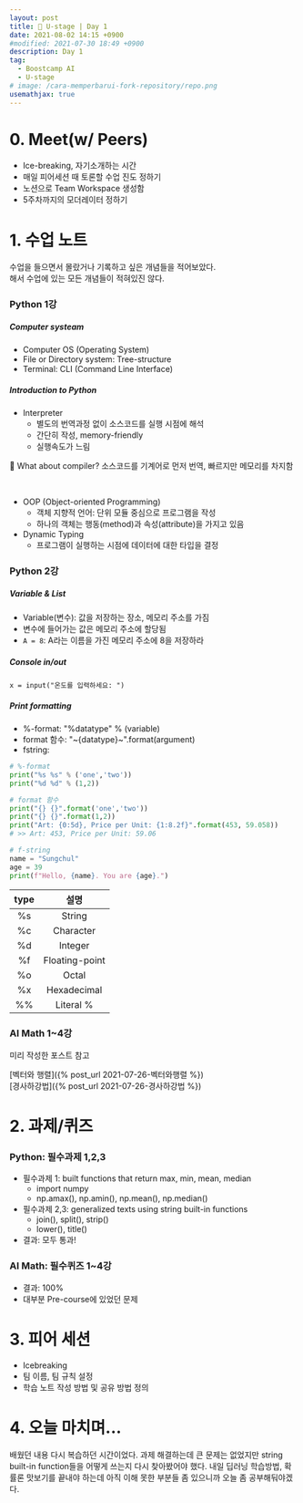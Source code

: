 ```yaml
---
layout: post
title: 📔 U-stage | Day 1
date: 2021-08-02 14:15 +0900
#modified: 2021-07-30 18:49 +0900
description: Day 1
tag:
  - Boostcamp AI
  - U-stage
# image: /cara-memperbarui-fork-repository/repo.png
usemathjax: true
---
```

# 0. Meet(w/ Peers)

* Ice-breaking, 자기소개하는 시간 
* 매일 피어세션 때 토론할 수업 진도 정하기
* 노션으로 Team Workspace 생성함
* 5주차까지의 모더레이터 정하기

# 1. 수업 노트

수업을 들으면서 몰랐거나 기록하고 싶은 개념들을 적어보았다.
<br/>
해서 수업에 있는 모든 개념들이 적혀있진 않다.

### Python 1강

##### Computer systeam
* Computer OS (Operating System)
* File or Directory system: Tree-structure
* Terminal: CLI (Command Line Interface)

##### Introduction to Python
* Interpreter
    * 별도의 번역과정 없이 소스코드를 실행 시점에 해석
    * 간단히 작성, memory-friendly
    * 실행속도가 느림

🎈 What about compiler? 소스코드를 기계어로 먼저 번역, 빠르지만 메모리를 차지함 

<br/>

* OOP (Object-oriented Programming)
    * 객체 지향적 언어: 단위 모듈 중심으로 프로그램을 작성
    * 하나의 객체는 행동(method)과 속성(attribute)을 가지고 있음
* Dynamic Typing
    * 프로그램이 실행하는 시점에 데이터에 대한 타입을 결정

### Python 2강

##### Variable & List
* Variable(변수): 값을 저장하는 장소, 메모리 주소를 가짐
* 변수에 들어가는 값은 메모리 주소에 할당됨
* `A = 8`: A라는 이름을 가진 메모리 주소에 8을 저장하라

##### Console in/out
    x = input("온도를 입력하세요: ")

##### Print formatting

* %-format: "%datatype" % (variable)
* format 함수: "~{datatype}~".format(argument)
* fstring: 

```py
# %-format
print("%s %s" % ('one','two'))
print("%d %d" % (1,2))

# format 함수
print("{} {}".format('one','two'))
print("{} {}".format(1,2))
print("Art: {0:5d}, Price per Unit: {1:8.2f}".format(453, 59.058))
# >> Art: 453, Price per Unit: 59.06

# f-string
name = "Sungchul"
age = 39
print(f"Hello, {name}. You are {age}.")
```

|**type**|**설명**|
|:-----:|:------:|
|%s|String|
|%c|Character|
|%d|Integer|
|%f|Floating-point|
|%o|Octal|
|%x|Hexadecimal|
|%%|Literal %|


### AI Math 1~4강

미리 작성한 포스트 참고

[벡터와 행렬]({% post_url 2021-07-26-벡터와행렬 %})
<br/>
[경사하강법]({% post_url 2021-07-26-경사하강법 %})

# 2. 과제/퀴즈

### Python: 필수과제 1,2,3
* 필수과제 1: built functions that return max, min, mean, median
    * import numpy
    * np.amax(), np.amin(), np.mean(), np.median()
* 필수과제 2,3: generalized texts using string built-in functions
    * join(), split(), strip()
    * lower(), title()
* 결과: 모두 통과!

### AI Math: 필수퀴즈 1~4강
* 결과: 100%
* 대부분 Pre-course에 있었던 문제

# 3. 피어 세션
- Icebreaking
- 팀 이름, 팀 규칙 설정
- 학습 노트 작성 방법 및 공유 방법 정의

# 4. 오늘 마치며...

배웠던 내용 다시 복습하던 시간이었다. 과제 해결하는데 큰 문제는 없었지만 string built-in function들을 어떻게 쓰는지 다시 찾아봤어야 했다. 내일 딥러닝 학습방법, 확률론 맛보기를 끝내야 하는데 아직 이해 못한 부분들 좀 있으니까 오늘 좀 공부해둬야겠다. 